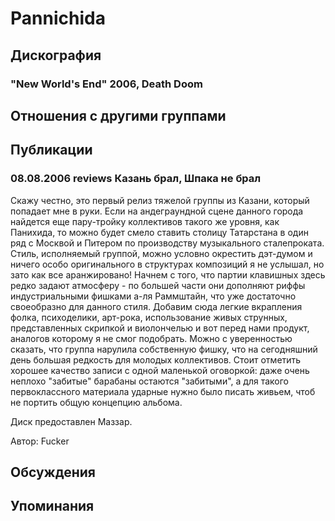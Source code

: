 # Pannichida



## Дискография

### "New World's End" 2006, Death Doom




## Отношения с другими группами


## Публикации

### 08.08.2006 reviews Казань брал, Шпака не брал

<P>Скажу честно, это первый релиз тяжелой группы из Казани, который попадает мне в руки. Если на андеграундной сцене данного города найдется еще пару-тройку коллективов такого же уровня, как Панихида, то можно будет смело ставить столицу Татарстана в один ряд с Москвой и Питером по производству музыкального сталепроката. Стиль, исполняемый группой, можно условно окрестить дэт-думом и ничего особо оригинального в структурах композиций я не услышал, но зато как все аранжировано! Начнем с того, что партии клавишных здесь редко задают атмосферу - по большей части они дополняют риффы индустриальными фишками а-ля Раммштайн, что уже достаточно своеобразно для данного стиля. Добавим сюда легкие вкрапления фолка, психоделики, арт-рока, использование живых струнных, представленных скрипкой и виолончелью и вот перед нами продукт, аналогов которому я не смог подобрать. Можно с уверенностью сказать, что группа нарулила собственную фишку, что на сегодняшний день большая редкость для молодых коллективов. Стоит отметить хорошее качество записи с одной маленькой оговоркой: даже очень неплохо "забитые" барабаны остаются "забитыми", а для такого первоклассного материала ударные нужно было писать живьем, чтоб не портить общую концепцию альбома.</P>
<P>Диск предоставлен Маззар.</P>
Автор: Fucker


## Обсуждения


## Упоминания

